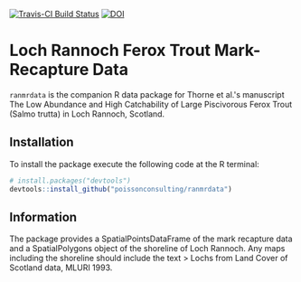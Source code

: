 <!-- README.md is generated from README.Rmd. Please edit that file -->
[![Travis-CI Build Status](https://travis-ci.org/poissonconsulting/ranmrdata.svg?branch=master)](https://travis-ci.org/poissonconsulting/ranmrdata) [![DOI](https://zenodo.org/badge/doi/10.5281/zenodo.45222.svg)](http://dx.doi.org/10.5281/zenodo.45222)

Loch Rannoch Ferox Trout Mark-Recapture Data
============================================

`ranmrdata` is the companion R data package for Thorne et al.'s manuscript The Low Abundance and High Catchability of Large Piscivorous Ferox Trout (Salmo trutta) in Loch Rannoch, Scotland.

Installation
------------

To install the package execute the following code at the R terminal:

``` r
# install.packages("devtools")
devtools::install_github("poissonconsulting/ranmrdata")
```

Information
-----------

The package provides a SpatialPointsDataFrame of the mark recapture data and a SpatialPolygons object of the shoreline of Loch Rannoch. Any maps including the shoreline should include the text &gt; Lochs from Land Cover of Scotland data, MLURI 1993.
